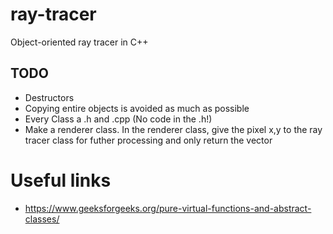 # ray-tracer
Object-oriented ray tracer in C++ 

## TODO
* Destructors
* Copying entire objects is avoided as much as possible
* Every Class a .h and .cpp (No code in the .h!)
* Make a renderer class. In the renderer class, give the pixel x,y to the ray tracer class for futher processing and only return the vector

# Useful links
* https://www.geeksforgeeks.org/pure-virtual-functions-and-abstract-classes/